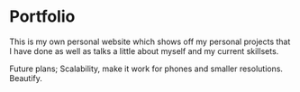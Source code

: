 # Portfolio

This is my own personal website which shows off my personal projects that I have done as well as talks a little about myself and my current skillsets. 

Future plans;
Scalability, make it work for phones and smaller resolutions.
Beautify.
